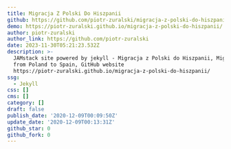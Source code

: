 ```yaml
---
title: Migracja Z Polski Do Hiszpanii
github: https://github.com/piotr-zuralski/migracja-z-polski-do-hiszpanii
demo: https://piotr-zuralski.github.io/migracja-z-polski-do-hiszpanii/
author: piotr-zuralski
author_link: https://github.com/piotr-zuralski
date: 2023-11-30T05:21:23.532Z
description: >-
  JAMstack site powered by jekyll - Migracja z Polski do Hiszpanii, Migration
  from Poland to Spain, GitHub website
  https://piotr-zuralski.github.io/migracja-z-polski-do-hiszpanii/
ssg:
  - Jekyll
css: []
cms: []
category: []
draft: false
publish_date: '2020-12-09T00:09:50Z'
update_date: '2020-12-09T00:13:31Z'
github_star: 0
github_fork: 0
---
```

